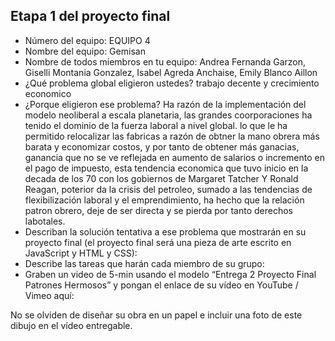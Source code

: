 ## Etapa 1 del proyecto final
- Número del equipo: EQUIPO 4
- Nombre del equipo: Gemisan
- Nombre de todos miembros en tu equipo: Andrea Fernanda Garzon, Giselli Montania Gonzalez, Isabel Agreda Anchaise, Emily Blanco Aillon
- ¿Qué problema global eligieron ustedes? trabajo  decente y crecimiento  economico
- ¿Porque eligieron ese problema? Ha razón de la implementación del modelo neoliberal a escala planetaria, las grandes coorporaciones ha tenido el dominio de la fuerza laboral a nivel global. lo que le ha permitido relocalizar las fabricas a razón de obtner la mano obrera más barata y economizar costos, y por tanto de obtener más ganacias, ganancia que no se ve reflejada en aumento de salarios o incremento en el pago de impuesto, esta tendencia economica que tuvo inicio en la decada de los 70 con los gobiernos de Margaret Tatcher Y Ronald Reagan, poterior da la crisis del petroleo, sumado a las tendencias de flexibilización laboral y el emprendimiento, ha hecho que la relación patron obrero, deje de ser directa y se pierda por tanto derechos labotales. 
- Describan la solución tentativa a ese problema que mostrarán en su proyecto final (el proyecto final será una pieza de arte escrito en JavaScript y HTML y CSS):
- Describe las tareas que harán cada miembro de su grupo:
- Graben un video de 5-min usando el modelo “Entrega 2 Proyecto Final Patrones Hermosos” y pongan el enlace de su vídeo en YouTube / Vimeo aquí:

No se olviden de diseñar su obra en un papel e incluir una foto de este dibujo en el vídeo entregable.
